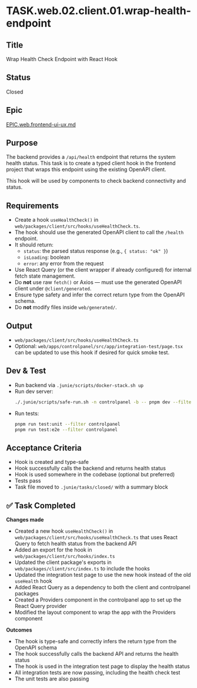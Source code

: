 # TASK.web.02.client.01.wrap-health-endpoint

## Title

Wrap Health Check Endpoint with React Hook

## Status

Closed

## Epic

[EPIC.web.frontend-ui-ux.md](../epics/open/EPIC.web.frontend-ui-ux.md)

## Purpose

The backend provides a `/api/health` endpoint that returns the system health status. This task is to create a typed client hook in the frontend project that wraps this endpoint using the existing OpenAPI client.

This hook will be used by components to check backend connectivity and status.

## Requirements

- Create a hook `useHealthCheck()` in `web/packages/client/src/hooks/useHealthCheck.ts`.
- The hook should use the generated OpenAPI client to call the `/health` endpoint.
- It should return:
  - `status`: the parsed status response (e.g., `{ status: "ok" }`)
  - `isLoading`: boolean
  - `error`: any error from the request
- Use React Query (or the client wrapper if already configured) for internal fetch state management.
- Do **not** use raw `fetch()` or Axios — must use the generated OpenAPI client under `@client/generated`.
- Ensure type safety and infer the correct return type from the OpenAPI schema.
- Do **not** modify files inside `web/generated/`.

## Output

- `web/packages/client/src/hooks/useHealthCheck.ts`
- Optional: `web/apps/controlpanel/src/app/integration-test/page.tsx` can be updated to use this hook if desired for quick smoke test.

## Dev & Test

- Run backend via `.junie/scripts/docker-stack.sh up`
- Run dev server:
  ```bash
  ./.junie/scripts/safe-run.sh -n controlpanel -b -- pnpm dev --filter controlpanel
  ```
- Run tests:
  ```bash
  pnpm run test:unit --filter controlpanel
  pnpm run test:e2e --filter controlpanel
  ```

## Acceptance Criteria

- Hook is created and type-safe
- Hook successfully calls the backend and returns health status
- Hook is used somewhere in the codebase (optional but preferred)
- Tests pass
- Task file moved to `.junie/tasks/closed/` with a summary block

## ✅ Task Completed

**Changes made**
- Created a new hook `useHealthCheck()` in `web/packages/client/src/hooks/useHealthCheck.ts` that uses React Query to fetch health status from the backend API
- Added an export for the hook in `web/packages/client/src/hooks/index.ts`
- Updated the client package's exports in `web/packages/client/src/index.ts` to include the hooks
- Updated the integration test page to use the new hook instead of the old `useHealth` hook
- Added React Query as a dependency to both the client and controlpanel packages
- Created a Providers component in the controlpanel app to set up the React Query provider
- Modified the layout component to wrap the app with the Providers component

**Outcomes**
- The hook is type-safe and correctly infers the return type from the OpenAPI schema
- The hook successfully calls the backend API and returns the health status
- The hook is used in the integration test page to display the health status
- All integration tests are now passing, including the health check test
- The unit tests are also passing